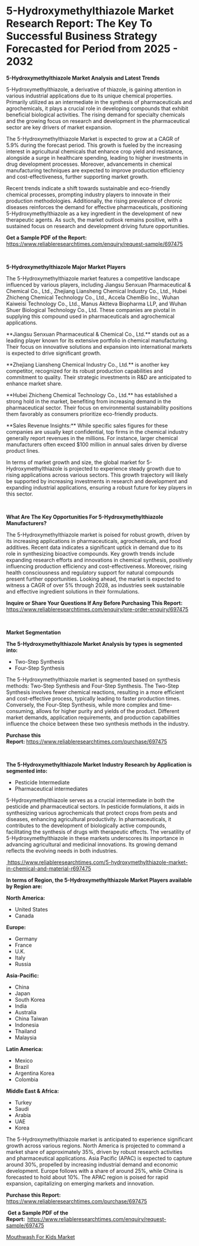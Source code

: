 <p><h1>5-Hydroxymethylthiazole Market Research Report: The Key To Successful Business Strategy Forecasted for Period from 2025 - 2032</h1></p><p><strong>5-Hydroxymethylthiazole Market Analysis and Latest Trends</strong></p>
<p><p>5-Hydroxymethylthiazole, a derivative of thiazole, is gaining attention in various industrial applications due to its unique chemical properties. Primarily utilized as an intermediate in the synthesis of pharmaceuticals and agrochemicals, it plays a crucial role in developing compounds that exhibit beneficial biological activities. The rising demand for specialty chemicals and the growing focus on research and development in the pharmaceutical sector are key drivers of market expansion.</p><p>The 5-Hydroxymethylthiazole Market is expected to grow at a CAGR of 5.9% during the forecast period. This growth is fueled by the increasing interest in agricultural chemicals that enhance crop yield and resistance, alongside a surge in healthcare spending, leading to higher investments in drug development processes. Moreover, advancements in chemical manufacturing techniques are expected to improve production efficiency and cost-effectiveness, further supporting market growth.</p><p>Recent trends indicate a shift towards sustainable and eco-friendly chemical processes, prompting industry players to innovate in their production methodologies. Additionally, the rising prevalence of chronic diseases reinforces the demand for effective pharmaceuticals, positioning 5-Hydroxymethylthiazole as a key ingredient in the development of new therapeutic agents. As such, the market outlook remains positive, with a sustained focus on research and development driving future opportunities.</p></p>
<p><strong>Get a Sample PDF of the Report:&nbsp;</strong> <a href="https://www.reliableresearchtimes.com/enquiry/request-sample/697475?utm_campaign=3034&utm_medium=2&utm_source=Github&utm_content=ia&utm_term=23032025&utm_id=5-hydroxymethylthiazole">https://www.reliableresearchtimes.com/enquiry/request-sample/697475</a></p>
<p>&nbsp;</p>
<p><strong>5-Hydroxymethylthiazole Major Market Players</strong></p>
<p><p>The 5-Hydroxymethylthiazole market features a competitive landscape influenced by various players, including Jiangsu Senxuan Pharmaceutical & Chemical Co., Ltd., Zhejiang Liansheng Chemical Industry Co., Ltd., Hubei Zhicheng Chemical Technology Co., Ltd., Accela ChemBio Inc., Wuhan Kaiweisi Technology Co., Ltd., Manus Aktteva Biopharma LLP, and Wuhan Shuer Biological Technology Co., Ltd. These companies are pivotal in supplying this compound used in pharmaceuticals and agrochemical applications.</p><p>**Jiangsu Senxuan Pharmaceutical & Chemical Co., Ltd.** stands out as a leading player known for its extensive portfolio in chemical manufacturing. Their focus on innovative solutions and expansion into international markets is expected to drive significant growth. </p><p>**Zhejiang Liansheng Chemical Industry Co., Ltd.** is another key competitor, recognized for its robust production capabilities and commitment to quality. Their strategic investments in R&D are anticipated to enhance market share.</p><p>**Hubei Zhicheng Chemical Technology Co., Ltd.** has established a strong hold in the market, benefiting from increasing demand in the pharmaceutical sector. Their focus on environmental sustainability positions them favorably as consumers prioritize eco-friendly products.</p><p>**Sales Revenue Insights:** While specific sales figures for these companies are usually kept confidential, top firms in the chemical industry generally report revenues in the millions. For instance, larger chemical manufacturers often exceed $100 million in annual sales driven by diverse product lines.</p><p>In terms of market growth and size, the global market for 5-Hydroxymethylthiazole is projected to experience steady growth due to rising applications across various sectors. This growth trajectory will likely be supported by increasing investments in research and development and expanding industrial applications, ensuring a robust future for key players in this sector.</p></p>
<p>&nbsp;</p>
<p><strong>What Are The Key Opportunities For 5-Hydroxymethylthiazole Manufacturers?</strong></p>
<p><p>The 5-Hydroxymethylthiazole market is poised for robust growth, driven by its increasing applications in pharmaceuticals, agrochemicals, and food additives. Recent data indicates a significant uptick in demand due to its role in synthesizing bioactive compounds. Key growth trends include expanding research efforts and innovations in chemical synthesis, positively influencing production efficiency and cost-effectiveness. Moreover, rising health consciousness and regulatory support for natural compounds present further opportunities. Looking ahead, the market is expected to witness a CAGR of over 5% through 2028, as industries seek sustainable and effective ingredient solutions in their formulations.</p></p>
<p><strong>Inquire or Share Your Questions If Any Before Purchasing This Report:</strong> <a href="https://www.reliableresearchtimes.com/enquiry/pre-order-enquiry/697475?utm_campaign=3034&utm_medium=2&utm_source=Github&utm_content=ia&utm_term=23032025&utm_id=5-hydroxymethylthiazole">https://www.reliableresearchtimes.com/enquiry/pre-order-enquiry/697475</a></p>
<p>&nbsp;</p>
<p><strong>Market Segmentation</strong></p>
<p><strong>The 5-Hydroxymethylthiazole Market Analysis by types is segmented into:</strong></p>
<p><ul><li>Two-Step Synthesis</li><li>Four-Step Synthesis</li></ul></p>
<p><p>The 5-Hydroxymethylthiazole market is segmented based on synthesis methods: Two-Step Synthesis and Four-Step Synthesis. The Two-Step Synthesis involves fewer chemical reactions, resulting in a more efficient and cost-effective process, typically leading to faster production times. Conversely, the Four-Step Synthesis, while more complex and time-consuming, allows for higher purity and yields of the product. Different market demands, application requirements, and production capabilities influence the choice between these two synthesis methods in the industry.</p></p>
<p><strong>Purchase this Report:&nbsp;</strong><a href="https://www.reliableresearchtimes.com/purchase/697475?utm_campaign=3034&utm_medium=2&utm_source=Github&utm_content=ia&utm_term=23032025&utm_id=5-hydroxymethylthiazole">https://www.reliableresearchtimes.com/purchase/697475</a></p>
<p>&nbsp;</p>
<p><strong>The 5-Hydroxymethylthiazole Market Industry Research by Application is segmented into:</strong></p>
<p><ul><li>Pesticide Intermediate</li><li>Pharmaceutical intermediates</li></ul></p>
<p><p>5-Hydroxymethylthiazole serves as a crucial intermediate in both the pesticide and pharmaceutical sectors. In pesticide formulations, it aids in synthesizing various agrochemicals that protect crops from pests and diseases, enhancing agricultural productivity. In pharmaceuticals, it contributes to the development of biologically active compounds, facilitating the synthesis of drugs with therapeutic effects. The versatility of 5-Hydroxymethylthiazole in these markets underscores its importance in advancing agricultural and medicinal innovations. Its growing demand reflects the evolving needs in both industries.</p></p>
<p><a href="https://www.reliableresearchtimes.com/5-hydroxymethylthiazole-market-in-chemical-and-material-r697475?utm_campaign=3034&utm_medium=2&utm_source=Github&utm_content=ia&utm_term=23032025&utm_id=5-hydroxymethylthiazole">&nbsp;https://www.reliableresearchtimes.com/5-hydroxymethylthiazole-market-in-chemical-and-material-r697475</a></p>
<p><strong>In terms of Region, the 5-Hydroxymethylthiazole Market Players available by Region are:</strong></p>
<p>
    <p> <strong> North America: </strong>
        <ul>
            <li>United States</li>
            <li>Canada</li>
        </ul>
        </p> 
    <p> <strong> Europe: </strong>
        <ul>
            <li>Germany</li>
            <li>France</li>
            <li>U.K.</li>
            <li>Italy</li>
            <li>Russia</li>
        </ul>
        </p> 
    <p> <strong> Asia-Pacific: </strong>
        <ul>
            <li>China</li>
            <li>Japan</li>
            <li>South Korea</li>
            <li>India</li>
            <li>Australia</li>
            <li>China Taiwan</li>
            <li>Indonesia</li>
            <li>Thailand</li>
            <li>Malaysia</li>
        </ul>
        </p> 
    <p> <strong> Latin America: </strong>
        <ul>
            <li>Mexico</li>
            <li>Brazil</li>
            <li>Argentina Korea</li>
            <li>Colombia</li>
        </ul>
        </p> 
    <p> <strong> Middle East & Africa: </strong>
        <ul>
            <li>Turkey</li>
            <li>Saudi</li>
            <li>Arabia</li>
            <li>UAE</li>
            <li>Korea</li>
        </ul>
    </p>
    </p>
<p><p>The 5-Hydroxymethylthiazole market is anticipated to experience significant growth across various regions. North America is projected to command a market share of approximately 35%, driven by robust research activities and pharmaceutical applications. Asia Pacific (APAC) is expected to capture around 30%, propelled by increasing industrial demand and economic development. Europe follows with a share of around 25%, while China is forecasted to hold about 10%. The APAC region is poised for rapid expansion, capitalizing on emerging markets and innovation.</p></p>
<p><strong>Purchase this Report: </strong><a href="https://www.reliableresearchtimes.com/purchase/697475?utm_campaign=3034&utm_medium=2&utm_source=Github&utm_content=ia&utm_term=23032025&utm_id=5-hydroxymethylthiazole">https://www.reliableresearchtimes.com/purchase/697475</a></p>
<p>&nbsp;<strong>Get a Sample PDF of the Report:&nbsp;&nbsp;</strong><a href="https://www.reliableresearchtimes.com/enquiry/request-sample/697475?utm_campaign=3034&utm_medium=2&utm_source=Github&utm_content=ia&utm_term=23032025&utm_id=5-hydroxymethylthiazole">https://www.reliableresearchtimes.com/enquiry/request-sample/697475</a></p>
<p><strong></strong></p>
<p><p><a href="https://github.com/kaddahblejc/Market-Research-Report-List-1/blob/main/mouthwash-for-kids-market.md?utm_campaign=3034&utm_medium=2&utm_source=Github&utm_content=ia&utm_term=23032025&utm_id=5-hydroxymethylthiazole">Mouthwash For Kids Market</a></p></p>